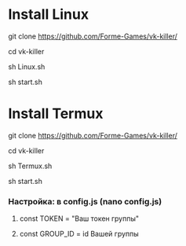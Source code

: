 # Install Linux

git clone https://github.com/Forme-Games/vk-killer/

cd vk-killer 

sh Linux.sh

sh start.sh

# Install Termux

git clone https://github.com/Forme-Games/vk-killer/

cd vk-killer 

sh Termux.sh

sh start.sh

### Настройка: в config.js (nano config.js)

1. const TOKEN = "Ваш токен группы"

2. const GROUP_ID = id Вашей группы

